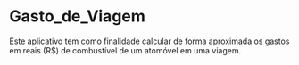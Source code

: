 # Gasto_de_Viagem

Este aplicativo tem como finalidade calcular de forma aproximada os gastos em reais (R$) de combustível de um atomóvel em uma viagem.
